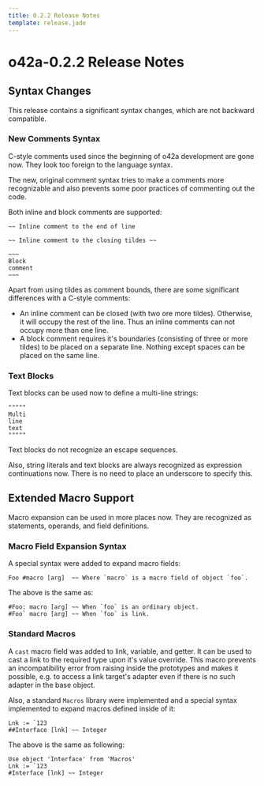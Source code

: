 ```yaml
---
title: 0.2.2 Release Notes
template: release.jade
---
```


o42a-0.2.2 Release Notes
========================

Syntax Changes
--------------

This release contains a significant syntax changes, which are not backward
compatible.


### New Comments Syntax ###

C-style comments used since the beginning of o42a development are gone now.
They look too foreign to the language syntax.

The new, original comment syntax tries to make a comments more recognizable and
also prevents some poor practices of commenting out the code.

Both inline and block comments are supported:
```
~~ Inline comment to the end of line

~~ Inline comment to the closing tildes ~~

~~~
Block
comment
~~~
```

Apart from using tildes as comment bounds, there are some significant
differences with a C-style comments:

* An inline comment can be closed (with two ore more tildes). Otherwise, it will
  occupy the rest of the line. Thus an inline comments can not occupy more than
  one line.
* A block comment requires it's boundaries (consisting of three or more tildes)
  to be placed on a separate line. Nothing except spaces can be placed on the
  same line.


### Text Blocks ###

Text blocks can be used now to define a multi-line strings:
```
"""""
Multi
line
text
"""""
```

Text blocks do not recognize an escape sequences.

Also, string literals and text blocks are always recognized as expression
continuations now. There is no need to place an underscore to specify this.


Extended Macro Support
----------------------

Macro expansion can be used in more places now. They are recognized as 
statements, operands, and field definitions.


### Macro Field Expansion Syntax ###

A special syntax were added to expand macro fields:
```
Foo #macro [arg]  ~~ Where `macro` is a macro field of object `foo`.
```

The above is the same as:
```
#Foo: macro [arg] ~~ When `foo` is an ordinary object.
#Foo` macro [arg] ~~ When `foo` is link.
```

### Standard Macros ###

A `cast` macro field was added to link, variable, and getter. It can be used to
cast a link to the required type upon it's value override. This macro prevents
an incompatibility error from raising inside the prototypes and makes it
possible, e.g. to access a link target's adapter even if there is no such
adapter in the base object.

Also, a standard `Macros` library were implemented and a special syntax
implemented to expand macros defined inside of it:
```
Lnk := `123
##Interface [lnk] ~~ Integer
```

The above is the same as following:
```o42a
Use object 'Interface' from 'Macros'
Lnk := `123
#Interface [lnk] ~~ Integer
```
